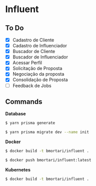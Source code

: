 # Influent

## To Do

- [x] Cadastro de Cliente
- [x] Cadastro de Influenciador
- [x] Buscador de Cliente
- [x] Buscador de Influenciador
- [x] Acessar Perfil
- [x] Solicitação de Proposta
- [x] Negociação da proposta
- [x] Consolidação de Proposta
- [ ] Feedback de Jobs

## Commands

**Database**

```sh
$ yarn prisma generate

$ yarn prisma migrate dev --name init
```

**Docker**

```sh
$ docker build -t bmortari/influent .

$ docker push bmortari/influent:latest
```

**Kubernetes**

```sh
$ docker build -t bmortari/influent .
```
